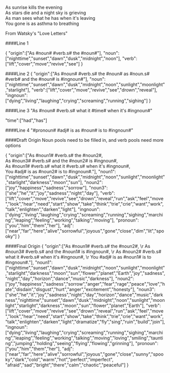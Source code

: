 As sunrise kills the evening  
As stars die and a night sky is grieving  
As man sees what he has when it's leaving  
You gone is as asthma to breathing

From Watsky's "Love Letters"

####Line 1

{
"origin":["As #noun# #verb.s# the #noun#"],
"noun":["nighttime","sunset","dawn","dusk","midnight","noon"],
"verb":["lift","cover","move","revive","see"]
}

####Line 2
{
"origin":["As #noun# #verb.s# the #noun# as #noun.s# #verb# and the #noun# is #ingnoun#"],
"noun":["nighttime","sunset","dawn","dusk","midnight","noon","sunlight","moonlight","starlight"],
"verb":["lift","cover","move","revive","see","drown","reveal"],
"ingnoun":["dying","living","laughing","crying","screaming","running","sighing"]
}

####Line 3
"As #noun# #verb.s# what it #time# when it's #ingnoun#"

"time":["had","has"]

####Line 4
"#pronoun# #adj# is as #noun# is to #ingnoun#"

####Draft Origin
Noun pools need to be filled in, and verb pools need more options  

{
"origin":["As #noun1# #verb.s# the #noun2#, <br > As #noun3# #verb.s# and the #noun2# is #ingnoun#, <br > As #noun1# #verb.s# what it #verb.s# when it's #ingnoun#, <br >You #adj# is as #noun2# is to #ingnoun#."],
"noun1":["nighttime","sunset","dawn","dusk","midnight","noon","sunlight","moonlight","starlight","darkness","moon","sun"],
"noun2":["joy","happiness","sadness","sorrow"],
"noun3":["she","he","it","joy","sadness","night","day"],
"verb":["lift","cover","move","revive","see","drown","reveal","run","ask","feel","move","look","hear","need","start","show","take","think","trie","crie","want","work","talk","enlighten","darken","light"],
"ingnoun":["dying","living","laughing","crying","screaming","running","sighing","marching","leaping","feeling","working","talking","moving"],
"pronoun":["you","him","them","her"],
"adj":["near","far","here","alive","sorrowful","joyous","gone","close","dim","lit","spooky"]
}

####Final Origin
{
"origin":["As #noun1# #verb.s# the #noun2#, \r As #noun3# #verb.s# and the #noun1# is #ingnoun#, \r As #noun2# #verb.s# what it #verb.s# when it's #ingnoun#, \r You #adj# is as #noun1# is to #ingnoun#."],
"noun1":["nighttime","sunset","dawn","dusk","midnight","noon","sunlight","moonlight","starlight","darkness","moon","sun","flower","planet","Earth","joy","sadness","night","day","horizon","dance","music","darkness"],
"noun2":["joy","happiness","sadness","sorrow","anger","fear","rage","peace","love","hate","disdain","disgust","hurt","anger","excitement","honesty"],
"noun3":["she","he","it","joy","sadness","night","day","horizon","dance","music","darkness","nighttime","sunset","dawn","dusk","midnight","noon","sunlight","moonlight","starlight","darkness","moon","sun","flower","planet","Earth"],
"verb":["lift","cover","move","revive","see","drown","reveal","run","ask","feel","move","look","hear","need","start","show","take","think","trie","crie","want","work","talk","enlighten","darken","light","dramatize","fly","sing","ruin","build","join"],
"ingnoun":["dying","living","laughing","crying","screaming","running","sighing","marching","leaping","feeling","working","talking","moving","loving","smiling","taunting","jumping","holding","seeing","flying","flowing","grinning"],
"pronoun":["you","him","them","her"],
"adj":["near","far","here","alive","sorrowful","joyous","gone","close","sunny","spooky","dark","cold","warm","hot","perfect","imperfect", "afraid","sad","bright","there","calm","chaotic","peaceful"]
}